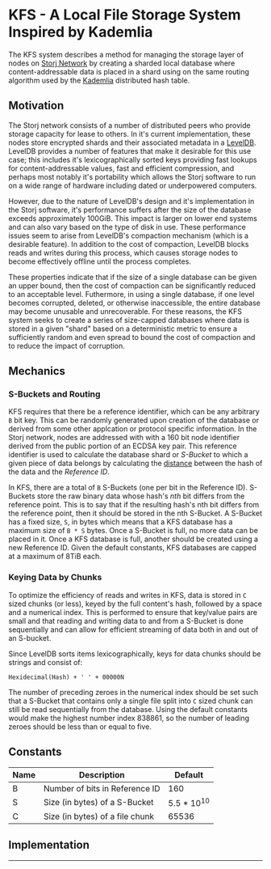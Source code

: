 KFS - A Local File Storage System Inspired by Kademlia
======================================================

The KFS system describes a method for managing the storage layer of nodes on 
[Storj Network] by creating a sharded local database where content-addressable 
data is placed in a shard using on the same routing algorithm used by the 
[Kademlia] distributed hash table.

Motivation
----------

The Storj network consists of a number of distributed peers who provide 
storage capacity for lease to others. In it's current implementation, these 
nodes store encrypted shards and their associated metadata in a [LevelDB]. 
LevelDB provides a number of features that make it desirable for this use 
case; this includes it's lexicographically sorted keys providing fast lookups 
for content-addressable values, fast and efficient compression, and perhaps 
most notably it's portability which allows the Storj software to run on a 
wide range of hardware including dated or underpowered computers.

However, due to the nature of LevelDB's design and it's implementation in 
the Storj software, it's performance suffers after the size of the database 
exceeds approximately 100GiB. This impact is larger on lower end systems and 
can also vary based on the type of disk in use. These performance issues seem 
to arise from LevelDB's compaction mechanism (which is a desirable feature).
In addition to the cost of compaction, LevelDB blocks reads and writes during 
this process, which causes storage nodes to become effectively offline until 
the process completes. 

These properties indicate that if the size of a single database can be given an 
upper bound, then the cost of compaction can be significantly reduced to an 
acceptable level. Futhermore, in using a single database, if one level becomes 
corrupted, deleted, or otherwise inaccessible, the entire database may become 
unusable and unrecoverable. For these reasons, the KFS system seeks to create 
a series of size-capped databases where data is stored in a given "shard" 
based on a deterministic metric to ensure a sufficiently random and even 
spread to bound the cost of compaction and to reduce the impact of corruption.

Mechanics
---------

### S-Buckets and Routing

KFS requires that there be a reference identifier, which can be any arbitrary 
`B` bit key. This can be randomly generated upon creation of the database or 
derived from some other applcation or protocol specific information. In the 
Storj network, nodes are addressed with with a 160 bit node identifier derived 
from the public portion of an ECDSA key pair. This reference identifier is 
used to calculate the database shard or *S-Bucket* to which a given piece of 
data belongs by calculating the [distance] between the hash of the data and 
the *Reference ID*.

In KFS, there are a total of `B` S-Buckets (one per bit in the Reference ID). 
S-Buckets store the raw binary data whose hash's *nth* bit differs from the 
reference point. This is to say that if the resulting hash's nth bit differs 
from the reference point, then it should be stored in the nth S-Bucket. A 
S-Bucket has a fixed size, `S`, in bytes which means that a KFS database has 
a maximum size of `B * S` bytes. Once a S-Bucket is full, no more data can be 
placed in it. Once a KFS database is full, another should be created using a 
new Reference ID. Given the default constants, KFS databases are capped at a 
maximum of 8TiB each.

### Keying Data by Chunks

To optimize the efficiency of reads and writes in KFS, data is stored in `C` 
sized chunks (or less), keyed by the full content's hash, followed by a 
space and a numerical index. This is performed to ensure that key/value pairs 
are small and that reading and writing data to and from a S-Bucket is done 
sequentially and can allow for efficient streaming of data both in and out of 
an S-bucket.

Since LevelDB sorts items lexicographically, keys for data chunks should be 
strings and consist of:

```
Hexidecimal(Hash) + ' ' + 00000N
```

The number of preceding zeroes in the numerical index should be set such that 
a S-Bucket that contains only a single file split into `C` sized chunk can 
still be read sequentially from the database. Using the default constants 
would make the highest number index 838861, so the number of leading zeroes 
should be less than or equal to five.

Constants
---------

| Name | Description                       | Default               |
|------|-----------------------------------|-----------------------|
| B    | Number of bits in Reference ID    | 160                   |
| S    | Size (in bytes) of a S-Bucket     | 5.5 * 10<sup>10</sup> |
| C    | Size (in bytes) of a file chunk   | 65536                 |

Implementation
--------------



---

[Kademlia]: https://en.wikipedia.org/wiki/Kademlia "Kademlia"
[Storj Network]: https://storj.io "Storj Labs"
[LevelDB]: http://leveldb.org/ "LevelDB"
[distance]: https://en.wikipedia.org/wiki/Kademlia#Routing_tables
